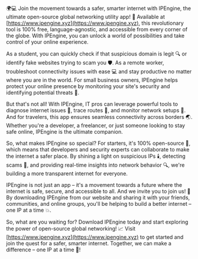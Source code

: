🌍💻 Join the movement towards a safer, smarter internet with IPEngine, the ultimate open-source global networking utility app! 🚀 Available at [https://www.ipengine.xyz](https://www.ipengine.xyz), this revolutionary tool is 100% free, language-agnostic, and accessible from every corner of the globe. With IPEngine, you can unlock a world of possibilities and take control of your online experience.

As a student, you can quickly check if that suspicious domain is legit 🔍 or identify fake websites trying to scam you 🛡️. As a remote worker, troubleshoot connectivity issues with ease 💻 and stay productive no matter where you are in the world. For small business owners, IPEngine helps protect your online presence by monitoring your site's security and identifying potential threats 📡.

But that's not all! With IPEngine, IT pros can leverage powerful tools to diagnose internet issues 🔧, trace routes 🚗, and monitor network setups 💼. And for travelers, this app ensures seamless connectivity across borders 🌏. Whether you're a developer, a freelancer, or just someone looking to stay safe online, IPEngine is the ultimate companion.

So, what makes IPEngine so special? For starters, it's 100% open-source 👀, which means that developers and security experts can collaborate to make the internet a safer place. By shining a light on suspicious IPs 🕯️, detecting scams 💸, and providing real-time insights into network behavior 🔍, we're building a more transparent internet for everyone.

IPEngine is not just an app – it's a movement towards a future where the internet is safe, secure, and accessible to all. And we invite you to join us! 🌟 By downloading IPEngine from our website and sharing it with your friends, communities, and online groups, you'll be helping to build a better internet – one IP at a time 💥.

So, what are you waiting for? Download IPEngine today and start exploring the power of open-source global networking! 📈 Visit [https://www.ipengine.xyz](https://www.ipengine.xyz) to get started and join the quest for a safer, smarter internet. Together, we can make a difference – one IP at a time 💪!